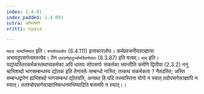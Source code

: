 ```yaml
---
index: 1.4.91
index_padded: 1.4.091
sutra: अभिरभागे
vritti: nyasa

---
```

`यदत्र मामाभिष्यात्` इति। `श्नसोरल्लोपः` (6.4.111) इत्यकारलोपः। कर्मप्रवचनीयसञ्ज्ञाया अभावदुपसर्गत्वमस्त्येव। तेन `उपसर्गप्रादुर्भ्यामस्तिर्यच्परः` (8.3.87) इति षत्वम्। `माम्` इति। यद्यप्यस्तिरकर्मकस्तथाप्यकर्मका अपि धातवः सोपसर्गाः सकर्मका भवन्तीति कर्मणि द्वितीया (2.3.2) ननु चाभिशब्दो भागसम्बन्धस्य द्योतक इति तेनास्तेः सम्बन्धो नास्ति; तत्कथं सकर्मकता ? नैतदस्ति; अस्ति सम्बन्धद्वारेण ह्यभिशब्दो भागसम्बन्धं द्योतयति, अन्यथा हि यदि तस्यास्तिना योगो न स्यात् तदोपसर्गसञ्ज्ञापि न स्यात्। ततश्चोपसर्गसञ्ज्ञानिबन्धनमभिष्यादिति षत्वमपि न स्यात्।।